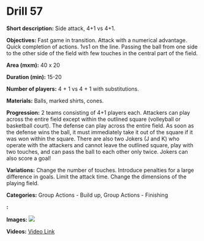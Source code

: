 # Drill 57

**Short description:**
Side attack, 4+1 vs 4+1.

**Objectives:**
Fast game in transition. Attack with a numerical advantage. Quick completion of actions. 1vs1 on the line. Passing the ball from one side to the other side of the field with few touches in the central part of the field.

**Area (mxm):**
40 x 20

**Duration (min):**
15-20

**Number of players:**
4 + 1 vs 4 + 1 with substitutions.

**Materials:**
Balls, marked shirts, cones.

**Progression:**
2 teams consisting of 4+1 players each. Attackers can play across the entire field except within the outlined square (volleyball or basketball court). The defense can play across the entire field. As soon as the defense wins the ball, it must immediately take it out of the square if it was won within the square. There are also two Jokers (J and K) who operate with the attackers and cannot leave the outlined square, play with two touches, and can pass the ball to each other only twice. Jokers can also score a goal!

**Variations:**
Change the number of touches. Introduce penalties for a large difference in goals. Limit the attack time. Change the dimensions of the playing field.

**Categories:**
Group Actions - Build up, Group Actions - Finishing

**:**


**Images:**
![](https://www.coachingfutsal.com/\images\8b9274ca46fcd9eae71502512688c0eae478d03927d8653b28a973258b9c1602c6284d6fc82b0f2f9b4aaf28f4726c8e42824070b59acd6984531afe7634c8834dadae8718995.jpg)

**Videos:**
[Video Link](https://www.youtube.com/embed/PWklF0CafDI)

